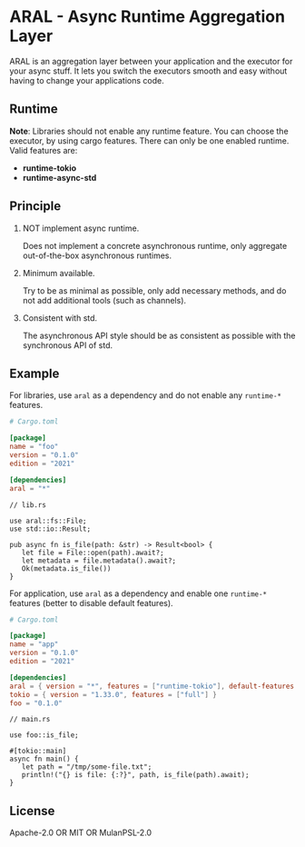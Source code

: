 # ARAL - Async Runtime Aggregation Layer

ARAL is an aggregation layer between your application and the executor for your async stuff.
It lets you switch the executors smooth and easy without having to change your applications code.

## Runtime

**Note**: Libraries should not enable any runtime feature. You can choose the executor, by using cargo features.
There can only be one enabled runtime. Valid features are:

- **runtime-tokio**
- **runtime-async-std**

## Principle

1. NOT implement async runtime.

   Does not implement a concrete asynchronous runtime, only aggregate out-of-the-box asynchronous
   runtimes.

1. Minimum available.

   Try to be as minimal as possible, only add necessary methods, and do not add additional tools
   (such as channels).

1. Consistent with std.

   The asynchronous API style should be as consistent as possible with the synchronous API of std.

## Example

For libraries, use `aral` as a dependency and do not enable any `runtime-*` features.

```toml
# Cargo.toml

[package]
name = "foo"
version = "0.1.0"
edition = "2021"

[dependencies]
aral = "*"
```

```rust, ignore
// lib.rs

use aral::fs::File;
use std::io::Result;

pub async fn is_file(path: &str) -> Result<bool> {
   let file = File::open(path).await?;
   let metadata = file.metadata().await?;
   Ok(metadata.is_file())
}
```

For application, use `aral` as a dependency and enable one `runtime-*` features (better to disable default features).

```toml
# Cargo.toml

[package]
name = "app"
version = "0.1.0"
edition = "2021"

[dependencies]
aral = { version = "*", features = ["runtime-tokio"], default-features = false }
tokio = { version = "1.33.0", features = ["full"] }
foo = "0.1.0"
```

```rust, ignore
// main.rs

use foo::is_file;

#[tokio::main]
async fn main() {
   let path = "/tmp/some-file.txt";
   println!("{} is file: {:?}", path, is_file(path).await);
}
```

## License

Apache-2.0 OR MIT OR MulanPSL-2.0
